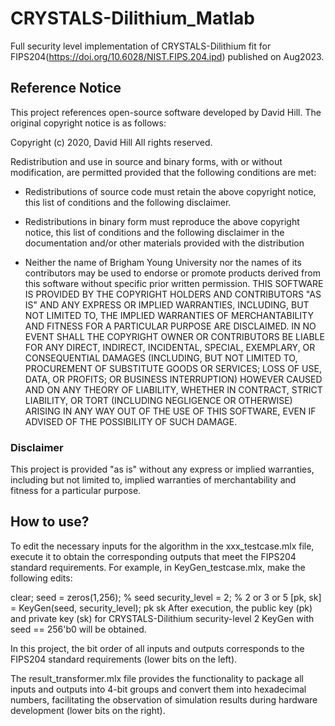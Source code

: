 # CRYSTALS-Dilithium_Matlab
Full security level implementation of CRYSTALS-Dilithium fit for FIPS204(https://doi.org/10.6028/NIST.FIPS.204.ipd) published on Aug2023.

## Reference Notice

This project references open-source software developed by David Hill. The original copyright notice is as follows:

Copyright (c) 2020, David Hill
All rights reserved.

Redistribution and use in source and binary forms, with or without
modification, are permitted provided that the following conditions are met:

* Redistributions of source code must retain the above copyright notice, this
  list of conditions and the following disclaimer.

* Redistributions in binary form must reproduce the above copyright notice,
  this list of conditions and the following disclaimer in the documentation
  and/or other materials provided with the distribution
* Neither the name of Brigham Young University nor the names of its
  contributors may be used to endorse or promote products derived from this
  software without specific prior written permission.
THIS SOFTWARE IS PROVIDED BY THE COPYRIGHT HOLDERS AND CONTRIBUTORS "AS IS"
AND ANY EXPRESS OR IMPLIED WARRANTIES, INCLUDING, BUT NOT LIMITED TO, THE
IMPLIED WARRANTIES OF MERCHANTABILITY AND FITNESS FOR A PARTICULAR PURPOSE ARE
DISCLAIMED. IN NO EVENT SHALL THE COPYRIGHT OWNER OR CONTRIBUTORS BE LIABLE
FOR ANY DIRECT, INDIRECT, INCIDENTAL, SPECIAL, EXEMPLARY, OR CONSEQUENTIAL
DAMAGES (INCLUDING, BUT NOT LIMITED TO, PROCUREMENT OF SUBSTITUTE GOODS OR
SERVICES; LOSS OF USE, DATA, OR PROFITS; OR BUSINESS INTERRUPTION) HOWEVER
CAUSED AND ON ANY THEORY OF LIABILITY, WHETHER IN CONTRACT, STRICT LIABILITY,
OR TORT (INCLUDING NEGLIGENCE OR OTHERWISE) ARISING IN ANY WAY OUT OF THE USE
OF THIS SOFTWARE, EVEN IF ADVISED OF THE POSSIBILITY OF SUCH DAMAGE.


### Disclaimer

This project is provided "as is" without any express or implied warranties, including but not limited to, implied warranties of merchantability and fitness for a particular purpose.

## How to use?
To edit the necessary inputs for the algorithm in the xxx_testcase.mlx file, execute it to obtain the corresponding outputs that meet the FIPS204 standard requirements.
For example, in KeyGen_testcase.mlx, make the following edits:

clear;
seed = zeros(1,256); % seed
security_level = 2; % 2 or 3 or 5
[pk, sk] = KeyGen(seed, security_level);
pk
sk
After execution, the public key (pk) and private key (sk) for CRYSTALS-Dilithium security-level 2 KeyGen with seed == 256'b0 will be obtained.

In this project, the bit order of all inputs and outputs corresponds to the FIPS204 standard requirements (lower bits on the left).

The result_transformer.mlx file provides the functionality to package all inputs and outputs into 4-bit groups and convert them into hexadecimal numbers, facilitating the observation of simulation results during hardware development (lower bits on the right).
